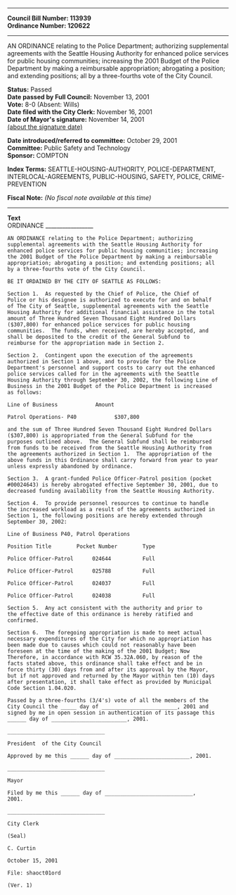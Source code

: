 * * * * *  
  
**Council Bill Number: [](#h0)[](#h2)113939**   
**Ordinance Number: 120622**  
  
* * * * *  
  
AN ORDINANCE relating to the Police Department; authorizing supplemental agreements with the Seattle Housing Authority for enhanced police services for public housing communities; increasing the 2001 Budget of the Police Department by making a reimbursable appropriation; abrogating a position; and extending positions; all by a three-fourths vote of the City Council.  
  
**Status:** Passed   
**Date passed by Full Council:** November 13, 2001   
**Vote:** 8-0 (Absent: Wills)   
**Date filed with the City Clerk:** November 16, 2001   
**Date of Mayor's signature:** November 14, 2001   
[(about the signature date)](/~public/approvaldate.htm)   
  
  
**Date introduced/referred to committee:** October 29, 2001   
**Committee:** Public Safety and Technology   
**Sponsor:** COMPTON   
  
**Index Terms:** SEATTLE-HOUSING-AUTHORITY, POLICE-DEPARTMENT, INTERLOCAL-AGREEMENTS, PUBLIC-HOUSING, SAFETY, POLICE, CRIME-PREVENTION  
  
**Fiscal Note:** *(No fiscal note available at this time)*  
  
* * * * *  
  
**Text**  
    ORDINANCE _________________  
  
    AN ORDINANCE relating to the Police Department; authorizing  
    supplemental agreements with the Seattle Housing Authority for  
    enhanced police services for public housing communities; increasing  
    the 2001 Budget of the Police Department by making a reimbursable  
    appropriation; abrogating a position; and extending positions; all  
    by a three-fourths vote of the City Council.  
  
    BE IT ORDAINED BY THE CITY OF SEATTLE AS FOLLOWS:  
  
    Section 1.  As requested by the Chief of Police, the Chief of  
    Police or his designee is authorized to execute for and on behalf  
    of The City of Seattle, supplemental agreements with the Seattle  
    Housing Authority for additional financial assistance in the total  
    amount of Three Hundred Seven Thousand Eight Hundred Dollars  
    ($307,800) for enhanced police services for public housing  
    communities.  The funds, when received, are hereby accepted, and  
    shall be deposited to the credit of the General Subfund to  
    reimburse for the appropriation made in Section 2.  
  
    Section 2.  Contingent upon the execution of the agreements  
    authorized in Section 1 above, and to provide for the Police  
    Department's personnel and support costs to carry out the enhanced  
    police services called for in the agreements with the Seattle  
    Housing Authority through September 30, 2002, the following Line of  
    Business in the 2001 Budget of the Police Department is increased  
    as follows:  
  
    Line of Business            Amount  
  
    Patrol Operations- P40            $307,800  
  
    and the sum of Three Hundred Seven Thousand Eight Hundred Dollars  
    ($307,800) is appropriated from the General Subfund for the  
    purposes outlined above.  The General Subfund shall be reimbursed  
    from funds to be received from the Seattle Housing Authority from  
    the agreements authorized in Section 1.  The appropriation of the  
    above funds in this Ordinance shall carry forward from year to year  
    unless expressly abandoned by ordinance.  
  
    Section 3.  A grant-funded Police Officer-Patrol position (pocket  
    #00024643) is hereby abrogated effective September 30, 2001, due to  
    decreased funding availability from the Seattle Housing Authority.  
  
    Section 4.  To provide personnel resources to continue to handle  
    the increased workload as a result of the agreements authorized in  
    Section 1, the following positions are hereby extended through  
    September 30, 2002:  
  
    Line of Business P40, Patrol Operations  
  
    Position Title        Pocket Number        Type  
  
    Police Officer-Patrol      024644          Full  
  
    Police Officer-Patrol      025788          Full  
  
    Police Officer-Patrol      024037          Full  
  
    Police Officer-Patrol      024038          Full  
  
    Section 5.  Any act consistent with the authority and prior to  
    the effective date of this ordinance is hereby ratified and  
    confirmed.  
  
    Section 6.  The foregoing appropriation is made to meet actual  
    necessary expenditures of the City for which no appropriation has  
    been made due to causes which could not reasonably have been  
    foreseen at the time of the making of the 2001 Budget; Now  
    Therefore, in accordance with RCW 35.32A.060, by reason of the  
    facts stated above, this ordinance shall take effect and be in  
    force thirty (30) days from and after its approval by the Mayor,  
    but if not approved and returned by the Mayor within ten (10) days  
    after presentation, it shall take effect as provided by Municipal  
    Code Section 1.04.020.  
  
    Passed by a three-fourths (3/4's) vote of all the members of the  
    City Council the _____ day of ________________________, 2001 and  
    signed by me in open session in authentication of its passage this  
    ______ day of ________________________, 2001.  
  
    _______________________________  
  
    President  of the City Council  
  
    Approved by me this ______ day of ________________________, 2001.  
  
    _______________________________  
  
    Mayor  
  
    Filed by me this ______ day of ____________________________,  
    2001.  
  
    _______________________________  
  
    City Clerk  
  
    (Seal)  
  
    C. Curtin  
  
    October 15, 2001  
  
    File: shaoct01ord  
  
    (Ver. 1)  
